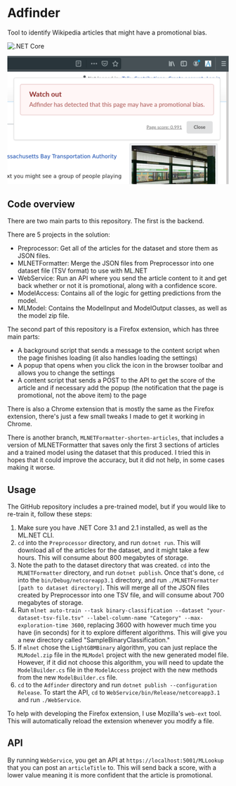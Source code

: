 # Adfinder

Tool to identify Wikipedia articles that might have a promotional bias.

![.NET Core](https://github.com/Merlin04/Adfinder/workflows/.NET%20Core/badge.svg)

![Screenshot of popup](https://github.com/Merlin04/Adfinder/raw/master/FirefoxExtension/popup.png)

## Code overview

There are two main parts to this repository. The first is the backend.

There are 5 projects in the solution:

 - Preprocessor: Get all of the articles for the dataset and store them as JSON files.
 - MLNETFormatter: Merge the JSON files from Preprocessor into one dataset file (TSV format) to use with ML.NET
 - WebService: Run an API where you send the article content to it and get back whether or not it is promotional, along with a confidence score.
 - ModelAccess: Contains all of the logic for getting predictions from the model.
 - MLModel: Contains the ModelInput and ModelOutput classes, as well as the model zip file.

The second part of this repository is a Firefox extension, which has three main parts:

 - A background script that sends a message to the content script when the page finishes loading (it also handles loading the settings)
 - A popup that opens when you click the icon in the browser toolbar and allows you to change the settings
 - A content script that sends a POST to the API to get the score of the article and if necessary add the popup (the notification that the page is promotional, not the above item) to the page

There is also a Chrome extension that is mostly the same as the Firefox extension, there's just a few small tweaks I made to get it working in Chrome.

There is another branch, `MLNETFormatter-shorten-articles`, that includes a version of MLNETFormatter that saves only the first 3 sections of articles and a trained model using the dataset that this produced. I tried this in hopes that it could improve the accuracy, but it did not help, in some cases making it worse.

## Usage

The GitHub repository includes a pre-trained model, but if you would like to re-train it, follow these steps:

1. Make sure you have .NET Core 3.1 and 2.1 installed, as well as the ML.NET CLI.
2. `cd` into the `Preprocessor` directory, and run `dotnet run`. This will download all of the articles for the dataset, and it might take a few hours. This will consume about 800 megabytes of storage.
3. Note the path to the dataset directory that was created. `cd` into the `MLNETFormatter` directory, and run `dotnet publish`. Once that's done, `cd` into the `bin/Debug/netcoreapp3.1` directory, and run `./MLNETFormatter [path to dataset directory]`. This will merge all of the JSON files created by Preprocessor into one TSV file, and will consume about 700 megabytes of storage. 
4. Run `mlnet auto-train --task binary-classification --dataset "your-dataset-tsv-file.tsv" --label-column-name "Category" --max-exploration-time 3600`, replacing 3600 with however much time you have (in seconds) for it to explore different algorithms. This will give you a new directory called "SampleBinaryClassification."
5. If `mlnet` chose the `LightGBMBinary` algorithm, you can just replace the `MLModel.zip` file in the `MLModel` project with the new generated model file. However, if it did not choose this algorithm, you will need to update the `ModelBuilder.cs` file in the `ModelAccess` project with the new methods from the new `ModelBuilder.cs` file.
6. `cd` to the `Adfinder` directory and run `dotnet publish --configuration Release`. To start the API, `cd` to `WebService/bin/Release/netcoreapp3.1` and run `./WebService`.

To help with developing the Firefox extension, I use Mozilla's `web-ext` tool. This will automatically reload the extension whenever you modify a file.

## API

By running `WebService`, you get an API at `https://localhost:5001/MLLookup` that you can post an `articleTitle` to. This will send back a score, with a lower value meaning it is more confident that the article is promotional.
